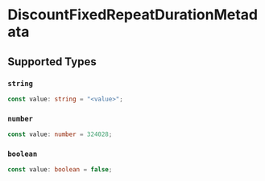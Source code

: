 # DiscountFixedRepeatDurationMetadata


## Supported Types

### `string`

```typescript
const value: string = "<value>";
```

### `number`

```typescript
const value: number = 324028;
```

### `boolean`

```typescript
const value: boolean = false;
```

